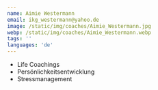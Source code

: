 ```yaml
---
name: Aimie Westermann
email: ikg_westermann@yahoo.de
image: /static/img/coaches/Aimie_Westermann.jpg
webp: /static/img/coaches/Aimie_Westermann.webp
tags: ''
languages: 'de'
---
```


<ul><li>Life Coachings</li><li>Persönlichkeitsentwicklung&nbsp;</li><li>Stressmanagement&nbsp;</li></ul>